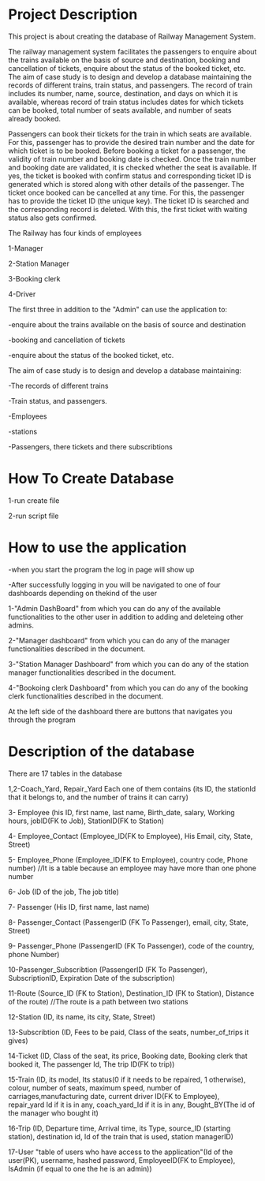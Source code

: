 # Project Description

This project is about creating the database of Railway Management System. 

The railway management system facilitates the passengers to enquire about the trains available on the basis of source and destination, booking and cancellation of tickets, enquire about the status of the booked ticket, etc. The aim of case study is to design and develop a database maintaining the records of different trains, train status, and passengers. The record of train includes its number, name, source, destination, and days on which it is available, whereas record of train status includes dates for which tickets can be booked, total number of seats available, and number of seats already booked. 

Passengers can book their tickets for the train in which seats are available. For this, passenger has to provide the desired train number and the date for which ticket is to be booked. Before booking a ticket for a passenger, the validity of train number and booking date is checked. Once the train number and booking date are validated, it is checked whether the seat is available. If yes, the ticket is booked with confirm status and corresponding ticket ID is generated which is stored along with other details of the passenger. The ticket once booked can be cancelled at any time. For this, the passenger has to provide the ticket ID (the unique key). The ticket ID is searched and the corresponding record is deleted. With this, the first ticket with waiting status also gets confirmed.

The Railway has four kinds of employees 

1-Manager

2-Station Manager

3-Booking clerk

4-Driver

The first three in addition to the "Admin" can use the application to:

-enquire about the trains available on the basis of source and destination

-booking and cancellation of tickets 

-enquire about the status of the booked ticket, etc.


The aim of case study is to design and develop a database maintaining:

-The records of different trains

-Train status, and passengers.

-Employees

-stations

-Passengers, there tickets and there subscribtions

# How To Create Database

1-run create file

2-run script file


# How to use the application

-when you start the program the log in page will show up

-After successfully logging in you will be navigated to one of four dashboards depending on thekind of the user

1-"Admin DashBoard" from which you can do any of the available functionalities to the other user in addition to adding and deleteing other admins.

2-"Manager dashboard" from which you can do any of the manager functionalities described in the document.

3-"Station Manager Dashboard" from which you can do any of the station manager functionalities described in the document.

4-"Bookoing clerk Dashboard" from which you can do any of the booking clerk functionalities described in the document.

At the left side of the dashboard there are buttons that navigates you through the program


# Description of the database

There are 17 tables in the database

1,2-Coach_Yard, Repair_Yard Each one of them contains (its ID, the stationId that it belongs to, and the number of trains it can carry)

3- Employee (his ID, first name, last name, Birth_date, salary, Working hours, jobID(FK to Job), StationID(FK to Station)

4- Employee_Contact (Employee_ID(FK to Employee), His Email, city, State, Street)

5- Employee_Phone (Employee_ID(FK to Employee), country code, Phone number) 
//It is a table because an employee may have more than one phone number

6- Job (ID of the job, The job title)

7- Passenger (His ID, first name, last name)

8- Passenger_Contact (PassengerID (FK To Passenger), email, city, State, Street)

9- Passenger_Phone (PassengerID (FK To Passenger), code of the country, phone Number)

10-Passenger_Subscribtion (PassengerID (FK To Passenger), SubscriptionID, Expiration Date of the subscription)

11-Route (Source_ID (FK to Station), Destination_ID (FK to Station), Distance of the route)
//The route is a path between two stations

12-Station (ID, its name, its city, State, Street)

13-Subscribtion (ID, Fees to be paid, Class of the seats, number_of_trips it gives)

14-Ticket (ID, Class of the seat, its price, Booking date, Booking clerk that booked it, The passenger Id, The trip ID(FK to trip))

15-Train (ID, its model, Its status(0 if it needs to be repaired, 1 otherwise), colour, number of seats, maximum speed, number of carriages,manufacturing date, current driver ID(FK to Employee), repair_yard Id if it is in any,
coach_yard_Id if it is in any, Bought_BY(The id of the manager who bought it)

16-Trip (ID, Departure time, Arrival time, its Type, source_ID (starting station), destination id, Id of the train that is used, station managerID)

17-User "table of users who have access to the application"(Id of the user(PK), username, hashed password, EmployeeID(FK to Employee), IsAdmin (if equal to one the he is an admin))


